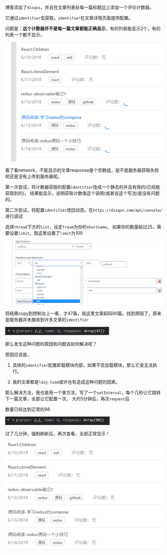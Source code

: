 博客添加了`disqus`，并且在文章列表处每一篇标题边上添加一个评论计数器。

它通过`identifier`去获取，`identifier`在文章详情页面提供配置。

问题是：**这个计数器并不是每一篇文章都能正确显示**，有的列表能显示2个，有的列表一个都不显示，

![](../../img/comment_count_fail.png)

看了看network，不能显示的文章response是个空数组，是不是服务器获取失败呢还是没有上传到服务器呢。

第一次尝试，将计数器获取的配置`identifier`改成一个静态的并且有效的(已经能获取到的)，
结果能显示，说明获取计数值这个调用(或者说这个写法)是没有问题的。

第二次尝试，将配置`identifier`改回动态。在`https://disqus.com/api/console/`进行调试

选择`thread`下方的`list`，设定`froum`为你的`shortname`，
如果你的数量超过25，需要设置`limit`，我这里设置了`limit`为100

![](../../img/disqus_concole.png)

将结果copy到控制台上一看，才47条，我这里文章起码90篇，找到原因了，原来是服务器并未接收到许多文章的`identifier`

![](../../img/disque_request_first.png)

那么发生这种问题的原因和问题该如何解决呢？

原因应该是，

1. 具体的`identifier`配置卸载模块内部，如果不去加载模块，那么它变无法执行。

2. 我的文章都是`lazy-load`或许也有造成这种问题的因素。

那么解决方法，我也是用一个笨方法，写了一个`setInterval`，每个几秒让它跳转下一篇文章，全部让它配置一次，
大约5分钟后，再次`request`后

数量已经达到正常的98

![](../../img/disque_request_second.png)

过了几分钟，强制刷新后，再次查看，全部正常显示！

![](../../img/comment_count_succ.png)




